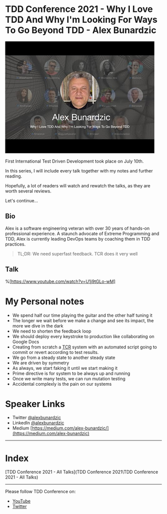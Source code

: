 # TDD Conference 2021 - Why I Love TDD And Why I'm Looking For Ways To Go Beyond TDD - Alex Bunardzic

![TDD Conference 2021 - Why I Love TDD And Why I'm Looking For Ways To Go Beyond TDD - Alex Bunardzic](alex.jpg)

First International Test Driven Development took place on July 10th. 

In this series, I will include every talk together with my notes and further reading.

Hopefully, a lot of readers will watch and rewatch the talks, as they are worth several reviews.

Let's continue...

## Bio 

Alex is a software engineering veteran with over 30 years of hands-on professional experience. A staunch advocate of Extreme Programming and TDD, Alex is currently leading DevOps teams by coaching them in TDD practices. 
 
> TL;DR:  We need superfast feedback. TCR does it very well

## Talk

%[https://www.youtube.com/watch?v=U1j9tGLo-wM]

# My Personal notes

- We spend half our time playing the guitar and the other half tuning it
- The longer we wait before we make a change and see its impact, the more we dive in the dark
- We need to shorten the feedback loop
- We should deploy every keystroke to production like collaborating on Google Docs
- Creating from scratch a [TCR](https://medium.com/@kentbeck_7670/test-commit-revert-870bbd756864) system with an automated script going to commit or revert according to test results.
- We go from a steady state to another steady state
- We are driven by symmetry
- As always, we start faking it until we start making it
- Prime directive is for system to be always up and running
- Once we write many tests, we can run mutation testing
- Accidental complexly is the pain on our systems
 
# Speaker Links

- Twitter [@alexbunardzic](https://twitter.com/alexbunardzic) 
- LinkedIn [@alexbunardzic](https://www.linkedin.com/in/alexbunardzic/) 
- Medium [https://medium.com/alex-bunardzic/](https://medium.com/alex-bunardzic)

* * *

# Index

[TDD Conference 2021 - All Talks](TDD Conference 2021\TDD Conference 2021 - All Talks)

* * *

Please follow TDD Conference on:

- [YouTube](https://www.youtube.com/channel/UCKn-DadPoyYssfAOMk1LSew)
- [Twitter](https://twitter.com/tddconf)
